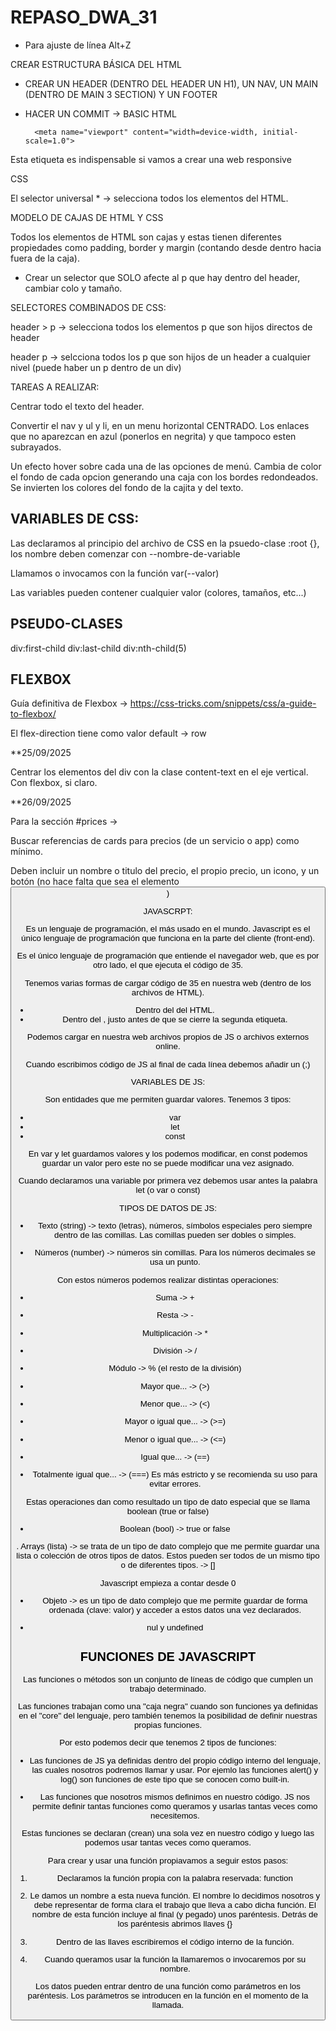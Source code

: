 # REPASO_DWA_31

- Para ajuste de línea Alt+Z

CREAR ESTRUCTURA BÁSICA DEL HTML

- CREAR UN HEADER (DENTRO DEL HEADER UN H1), UN NAV, UN MAIN (DENTRO DE MAIN 3 SECTION) Y UN FOOTER
- HACER UN COMMIT -> BASIC HTML

        <meta name="viewport" content="width=device-width, initial-scale=1.0">

Esta etiqueta <meta> es indispensable si vamos a crear una web responsive

CSS

El selector universal \* -> selecciona todos los elementos del HTML.

MODELO DE CAJAS DE HTML Y CSS

Todos los elementos de HTML son cajas y estas tienen diferentes propiedades como padding, border y margin (contando desde dentro hacia fuera de la caja).

- Crear un selector que SOLO afecte al p que hay dentro del header, cambiar colo y tamaño.

SELECTORES COMBINADOS DE CSS:

header > p -> selecciona todos los elementos p que son hijos directos de header

header p -> selcciona todos los p que son hijos de un header a cualquier nivel (puede haber un p dentro de un div)

TAREAS A REALIZAR:

Centrar todo el texto del header.

Convertir el nav y ul y li, en un menu horizontal CENTRADO. Los enlaces que no aparezcan en azul (ponerlos en negrita) y que tampoco esten subrayados.

Un efecto hover sobre cada una de las opciones de menú. Cambia de color el fondo de cada opcion generando una caja con los bordes redondeados. Se invierten los colores del fondo de la cajita y del texto.

## VARIABLES DE CSS:

Las declaramos al principio del archivo de CSS en la psuedo-clase :root {}, los nombre deben comenzar con --nombre-de-variable

Llamamos o invocamos con la función var(--valor)

Las variables pueden contener cualquier valor (colores, tamaños, etc...)

## PSEUDO-CLASES

div:first-child
div:last-child
div:nth-child(5)

## FLEXBOX

Guía definitiva de Flexbox -> https://css-tricks.com/snippets/css/a-guide-to-flexbox/

El flex-direction tiene como valor default -> row

\*\*25/09/2025

Centrar los elementos del div con la clase content-text en el eje vertical. Con flexbox, si claro.

\*\*26/09/2025

Para la sección #prices ->

Buscar referencias de cards para precios (de un servicio o app) como mínimo.

Deben incluir un nombre o titulo del precio, el propio precio, un icono, y un botón (no hace falta que sea el elemento <button>)

JAVASCRPT:

Es un lenguaje de programación, el más usado en el mundo. Javascript es el único lenguaje de programación que funciona en la parte del cliente (front-end).

Es el único lenguaje de programación que entiende el navegador web, que es por otro lado, el que ejecuta el código de 35.

Tenemos varias formas de cargar código de 35 en nuestra web (dentro de los archivos de HTML).

- Dentro del <head></head> del HTML.
- Dentro del <body></body>, justo antes de que se cierre la segunda etiqueta.

Podemos cargar en nuestra web archivos propios de JS o archivos externos online.

Cuando escribimos código de JS al final de cada línea debemos añadir un (;)

VARIABLES DE JS:

Son entidades que me permiten guardar valores. Tenemos 3 tipos:

- var
- let
- const

En var y let guardamos valores y los podemos modificar, en const podemos guardar un valor pero este no se puede modificar una vez asignado.

Cuando declaramos una variable por primera vez debemos usar antes la palabra let (o var o const)

TIPOS DE DATOS DE JS:

- Texto (string) -> texto (letras), números, símbolos especiales pero siempre dentro de las comillas. Las comillas pueden ser dobles o simples.

- Números (number) -> números sin comillas. Para los números decimales se usa un punto.

Con estos números podemos realizar distintas operaciones:

- Suma -> +
- Resta -> -
- Multiplicación -> \*
- División -> /
- Módulo -> % (el resto de la división)

- Mayor que... -> (>)
- Menor que... -> (<)
- Mayor o igual que... -> (>=)
- Menor o igual que... -> (<=)
- Igual que... -> (==)
- Totalmente igual que... -> (===) Es más estricto y se recomienda su uso para evitar errores.

Estas operaciones dan como resultado un tipo de dato especial que se llama boolean (true or false)

- Boolean (bool) -> true or false

. Arrays (lista) -> se trata de un tipo de dato complejo que me permite guardar una lista o colección de otros tipos de datos. Estos pueden ser todos de un mismo tipo o de diferentes tipos. -> []

Javascript empieza a contar desde 0

- Objeto -> es un tipo de dato complejo que me permite guardar de forma ordenada (clave: valor) y acceder a estos datos una vez declarados.

- nul y undefined

## FUNCIONES DE JAVASCRIPT

Las funciones o métodos son un conjunto de líneas de código que cumplen un trabajo determinado.

Las funciones trabajan como una "caja negra" cuando son funciones ya definidas en el "core" del lenguaje, pero también tenemos la posibilidad de definir nuestras propias funciones.

Por esto podemos decir que tenemos 2 tipos de funciones:

- Las funciones de JS ya definidas dentro del propio código interno del lenguaje, las cuales nosotros podremos llamar y usar. Por ejemlo las funciones alert() y log() son funciones de este tipo que se conocen como built-in.

- Las funciones que nosotros mismos definimos en nuestro código. JS nos permite definir tantas funciones como queramos y usarlas tantas veces como necesitemos.

Estas funciones se declaran (crean) una sola vez en nuestro código y luego las podemos usar tantas veces como queramos.

Para crear y usar una función propiavamos a seguir estos pasos:

1. Declaramos la función propia con la palabra reservada: function

2. Le damos un nombre a esta nueva función. El nombre lo decidimos nosotros y debe representar de forma clara el trabajo que lleva a cabo dicha función. El nombre de esta función incluye al final (y pegado) unos paréntesis. Detrás de los paréntesis abrimos llaves {}

3. Dentro de las llaves escribiremos el código interno de la función.

4. Cuando queramos usar la función la llamaremos o invocaremos por su nombre.

Los datos pueden entrar dentro de una función como parámetros en los paréntesis. Los parámetros se introducen en la función en el momento de la llamada.
